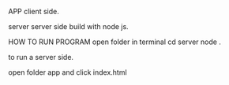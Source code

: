 APP
client side.

server
server side build with node js.

HOW TO RUN PROGRAM
 open folder in terminal
 cd server
 node .
 
to run a server side.

open folder app and click index.html
